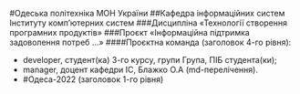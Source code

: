 #Одеська політехніка МОН України 
##Кафедра інформаційних систем Інституту комп’ютерних систем 
###Дисципліна «Технології створення програмних продуктів» 
###Проєкт «Інформаційна підтримка задоволення потреб ...» 
####Проєктна команда (заголовок 4-го рівня):
- developer, студент(ка) 3-го курсу, групи Група, ПІБ студента(ки);
- manager, доцент кафедри ІС, Блажко О.А (md-перелічення).
- #Одеса-2022 (заголовок 1-го рівня)

